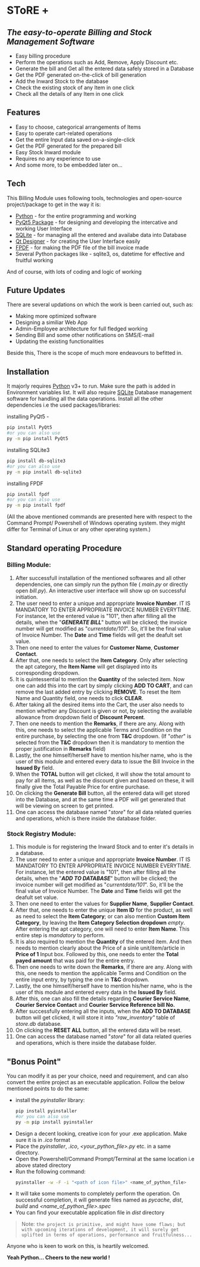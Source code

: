 # SToRE + 
## _The easy-to-operate Billing and Stock Management Software_
- Easy billing procedure
- Perform the operations such as Add, Remove, Apply Discount etc.
- Generate the bill and Get all the entered data safely stored in a Database
- Get the PDF generated on-the-click of bill generation 
- Add the Inward Stock to the database
- Check the existing stock of any Item in one click
- Check all the details of any Item in one click

## Features

- Easy to choose, categorical arrangements of Items 
- Easy to operate cart-related operations
- Get the entire Input data saved on-a-single-click
- Get the PDF generated for the prepared bill
- Easy Stock Inward module
- Requires no any experience to use
- And some more, to be embedded later on...

## Tech

This Billing Module uses following tools, technologies and open-source project/package to get in the way it is:

- [Python](https://www.python.org/) - for the entire programming and working
- [PyQt5 Package](https://pypi.org/project/PyQt5/) - for designing and developing the intercative and working User Interface
- [SQLite](https://www.sqlite.org/index.html) - for managing all the entered and availabe data into Database
- [Qt Designer](https://www.qt.io/download) - for creating the User Interface easily
- [FPDF](https://pyfpdf.readthedocs.io/en/latest/) - for making the PDF file of the bill invoice made
- Several Python packages like - sqlite3, os, datetime for effective and fruitful working

And of course, with lots of coding and logic of working

## Future Updates

There are several updations on which the work is been carried out, such as:

- Making more optimized software
- Designing a similiar Web App
- Admin-Employee architecture for full fledged working
- Sending Bill and some other notifications on SMS/E-mail
- Updating the existing functionalities

Beside this, There is the scope of much more endeavours to befitted in.

## Installation

It majorly requires [Python](https://www.python.org/) v3+ to run. Make sure the path is added in Environment variables list.
It will also require [SQLite](https://www.sqlite.org/download.html) Database management software for handling all the data operations.
Install all the other dependencies i.e the used packages/libraries:

installing PyQt5 -
```sh
pip install PyQt5
#or you can also use
py -m pip install PyQt5
```

installing SQLite3
```sh
pip install db-sqlite3
#or you can also use
py -m pip install db-sqlite3
```

installing FPDF 
```sh
pip install fpdf
#or you can also use
py -m pip install fpdf
```
(All the above mentioned commands are presented here with respect to the Command Prompt/ Powershell of Windows operating system. they might differ for Terminal of Linux or any other operating system.)

## Standard operating Procedure

### Billing Module:
1. After successfull installation of the mentioned softwares and all other dependencies, one can simply run the python file ( _main.py_ or directly open _bill.py_). An interactive user interface will show up on successful initiation.
2. The user need to enter a unique and appropriate **Invoice Number**. IT IS MANDATORY TO ENTER APPROPRIATE INVOICE NUMBER EVERYTIME. For instance, let the entered value is "101", then after filling all the details, when the "_**GENERATE BILL**_" button will be clicked; the invoice number will get modified as "_currentdate/101_". So, it'll be the final value of Invoice Number. 
The **Date** and **Time** fields will get the deafult set value.
3. Then one need to enter the values for **Customer Name**, **Customer Contact**.
4. After that, one needs to select the **Item Category**. Only after selecting the apt category, the **Item Name** will get displayed into its corresponding dropdown.
5. It is quintessential to mention the **Quantity** of the selected item. Now one can add this into the cart by simply clicking **ADD TO CART**, and can remove the last added entry by clicking **REMOVE**. To reset the Item Name and Quantity field, one needs to click **CLEAR**.
6. After taking all the desired items into the Cart, the user also needs to mention whether any Discount is given or not, by selecting the available allowance from dropdown field of **Discount Percent**. 
7. Then one needs to mention the **Remarks**, if there are any. Along with this, one needs to select the applicable Terms and Condition on the entire purchase, by selecting the one from **T&C** dropdown.
(If "*other*" is selected from the **T&C** dropdown then it is mandatory to mention the proper justification in **Remarks** field)
8. Lastly, the one himself/herself have to mention his/her name, who is the user of this module and entered every data to issue the Bill Invoice in the **Issued By** field.
9. When the **TOTAL** button will get clicked, it will show the total amount to pay for all items, as well as the discount given and based on these, it will finally give the Total Payable Price for entire purchase.
10. On clicking the **Generate Bill** button, all the entered data will get stored into the Database, and at the same time a PDF will get generated that will be viewing on screen to get printed.
11. One can access the database named "*store*" for all data related queries and operations, which is there inside the database folder.

### Stock Registry Module:
1. This module is for registering the Inward Stock and to enter it's details in a database.
2. The user need to enter a unique and appropriate **Invoice Number**. IT IS MANDATORY TO ENTER APPROPRIATE INVOICE NUMBER EVERYTIME. For instance, let the entered value is "101", then after filling all the details, when the "_**ADD TO DATABASE**_" button will be clicked; the invoice number will get modified as "_currentdate/101_". So, it'll be the final value of Invoice Number. 
The **Date** and **Time** fields will get the deafult set value.
3. Then one need to enter the values for **Supplier Name**, **Supplier Contact**.
4. After that, one needs to enter the unique **Item ID** for the product, as well as need to select the **Item Category**; or can also mention **Custom Item Category**, by leaving the **Item Category Selection dropdown** *empty*. After entering the apt category, one will need to enter **Item Name**. This entire step is *mandatory* to perform.
5. It is also required to mention the **Quantity** of the entered item. And then needs to mention clearly about the Price of a sinle unit/item/article in **Price of 1** Input box. Followed by this, one needs to enter the **Total payed amount** that was paid for the entire entry.
6. Then one needs to write down the **Remarks**, if there are any. Along with this, one needs to mention the applicable Terms and Condition on the entire input entry, by typing the one in **T&C** dropdown.
7. Lastly, the one himself/herself have to mention his/her name, who is the user of this module and entered every data in the **Issued By** field.
8. After this, one can also fill the details regarding **Courier Service Name**, **Courier Service Contact** and **Courier Service Reference bill No.**
9. After successfully entering all the inputs, when the **ADD TO DATABASE** button will get clicked, it will store it into *"raw_inventory"* table of *store.db* database.
10. On clicking the **RESET ALL** button, all the entered data will be reset.
11. One can access the database named "*store*" for all data related queries and operations, which is there inside the database folder.



## "Bonus Point"
You can modify it as per your choice, need and requirement, and can also convert the entire project as an executable application. Follow the below mentioned points to do the same:
- install the _pyinstaller_ library:
    ```sh
    pip install pyinstaller
    #or you can also use
    py -m pip install pyinstaller
    ```
- Design a decent looking, creative icon for your .exe application. Make sure it is in _.ico_ format
- Place the _pyinstaller_, _<your icon>.ico_, _<your_python_file>.py_ etc. in a same directory.
- Open the Powershell/Command Prompt/Terminal at the same location i.e above stated directory
- Run the following command:
    ```sh
    pyinstaller -w -F -i "<path of icon file>" <name_of_python_file>
    ```
- It will take some moments to completely perform the operation. On successful completion, it will generate files named as _pycache_, _dist_, _build_ and _<name_of_python_file>.spec_
- You can find your executable application file in _dist_ directory


> Note: `the project is primitive, and might have some flaws; but with upcoming iterations of development, it will surely get uplifted in terms of operations, performance and fruitfulness...` 

Anyone who is keen to work on this, is heartily welcomed.


**Yeah Python... Cheers to the new world !**
